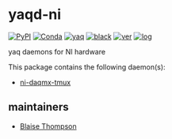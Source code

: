 # yaqd-ni

[![PyPI](https://img.shields.io/pypi/v/yaqd-ni)](https://pypi.org/project/yaqd-ni)
[![Conda](https://img.shields.io/conda/vn/conda-forge/yaqd-ni)](https://anaconda.org/conda-forge/yaqd-ni)
[![yaq](https://img.shields.io/badge/framework-yaq-orange)](https://yaq.fyi/)
[![black](https://img.shields.io/badge/code--style-black-black)](https://black.readthedocs.io/)
[![ver](https://img.shields.io/badge/calver-YYYY.0M.MICRO-blue)](https://calver.org/)
[![log](https://img.shields.io/badge/change-log-informational)](https://github.com/yaq-project/yaqd-ni/blob/main/CHANGELOG.md)

yaq daemons for NI hardware

This package contains the following daemon(s):

- [ni-daqmx-tmux](https://yaq.fyi/daemons/ni-daqmx-tmux/)

## maintainers
- [Blaise Thompson](https://github.com/untzag)

